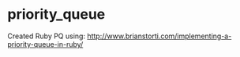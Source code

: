 # priority_queue
Created Ruby PQ using: http://www.brianstorti.com/implementing-a-priority-queue-in-ruby/
